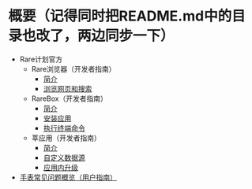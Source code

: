 # 概要（记得同时把README.md中的目录也改了，两边同步一下）
* Rare计划官方
  * Rare浏览器（开发者指南）
    * [简介](rare/rarebrowser/README.md)
    * [浏览网页和搜索](rare/rarebrowser/explore.md)
  * RareBox（开发者指南）
    * [简介](rare/rarebox/README.md)
    * [安装应用](rare/rarebox/install.md)
    * [执行终端命令](rare/rarebox/cmd.md)
  * 莘应用（开发者指南）
    * [简介](rare/xin/README.md)
    * [自定义数据源](rare/xin/source.md)
    * [应用内升级](rare/xin/update.md)
* [手表常见问题概览（用户指南）](problem/common.md)